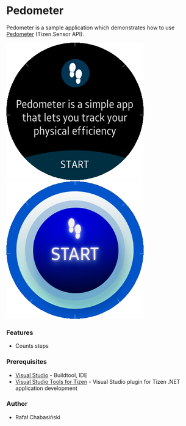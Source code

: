 # Pedometer
Pedometer is a sample application which demonstrates how to use [Pedometer](https://samsung.github.io/TizenFX/stable/api/Tizen.Sensor.Pedometer.html) (Tizen.Sensor API).

![Welcome page](./Screenshots/Screenshot1.png)
![Main page](./Screenshots/Screenshot2.png)

### Features
* Counts steps

### Prerequisites

* [Visual Studio](https://www.visualstudio.com/) - Buildtool, IDE
* [Visual Studio Tools for Tizen](https://docs.tizen.org/application/vstools/install) - Visual Studio plugin for Tizen .NET application development

### Author
* Rafał Chabasiński
